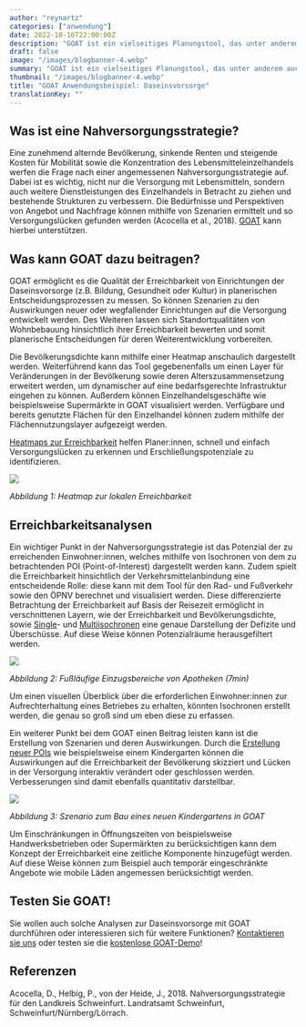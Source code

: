 ```yaml
---
author: "reynartz"
categories: ["anwendung"]
date: 2022-10-16T22:00:00Z
description: "GOAT ist ein vielseitiges Planungstool, das unter anderem auch zur Analyse der Daseinsvorsorge genutzt werden kann. In diesem Blogpost geben wir einen näheren Einblick zum Einsatz  von GOAT in der Nahversorgungstrategie."
draft: false
image: "/images/blogbanner-4.webp"
summary: "GOAT ist ein vielseitiges Planungstool, das unter anderem auch zur Analyse der Daseinsvorsorge genutzt werden kann. In diesem Blogpost geben wir einen näheren Einblick zum Einsatz  von GOAT in der Nahversorgungstrategie."
thumbnail: "/images/blogbanner-4.webp"
title: "GOAT Anwendungsbeispiel: Daseinsvorsorge"
translationKey: ""
---
```


## Was ist eine Nahversorgungsstrategie?

Eine zunehmend alternde Bevölkerung, sinkende Renten und steigende Kosten für Mobilität sowie die Konzentration des Lebensmitteleinzelhandels werfen die Frage nach einer angemessenen Nahversorgungsstrategie auf. Dabei ist es wichtig, nicht nur die Versorgung mit Lebensmitteln, sondern auch weitere Dienstleistungen des Einzelhandels in Betracht zu ziehen und bestehende Strukturen zu verbessern. Die Bedürfnisse und Perspektiven von Angebot und Nachfrage können mithilfe von Szenarien ermittelt und so Versorgungslücken gefunden werden (Acocella et al., 2018). [GOAT](/goat/ "Was ist GOAT?") kann hierbei unterstützen.

## Was kann GOAT dazu beitragen?

GOAT ermöglicht es die Qualität der Erreichbarkeit von Einrichtungen der Daseinsvorsorge (z.B. Bildung, Gesundheit oder Kultur) in planerischen Entscheidungsprozessen zu messen. So können Szenarien zu den Auswirkungen neuer oder wegfallender Einrichtungen auf die Versorgung entwickelt werden. Des Weiteren lassen sich Standortqualitäten von Wohnbebauung hinsichtlich ihrer Erreichbarkeit bewerten und somit planerische Entscheidungen für deren Weiterentwicklung vorbereiten.

Die Bevölkerungsdichte kann mithilfe einer Heatmap anschaulich dargestellt werden. Weiterführend kann das Tool gegebenenfalls um einen Layer für Veränderungen in der Bevölkerung sowie deren Alterszusammensetzung erweitert werden, um dynamischer auf eine bedarfsgerechte Infrastruktur eingehen zu können. Außerdem können Einzelhandelsgeschäfte wie beispielsweise Supermärkte in GOAT visualisiert werden. Verfügbare und bereits genutzte Flächen für den Einzelhandel können zudem mithilfe der Flächennutzungslayer aufgezeigt werden.

[Heatmaps zur Erreichbarkeit](/docs/heatmap/ "Heatmap - Lokale Erreichbarkeit") helfen Planer:innen, schnell und einfach Versorgungslücken zu erkennen und Erschließungspotenziale zu identifizieren.

![](/images/nahversorgung1de.webp)

_Abbildung 1: Heatmap zur lokalen Erreichbarkeit_

## Erreichbarkeitsanalysen

Ein wichtiger Punkt in der Nahversorgungsstrategie ist das Potenzial der zu erreichenden Einwohner:innen, welches mithilfe von Isochronen von dem zu betrachtenden POI (Point-of-Interest) dargestellt werden kann. Zudem spielt die Erreichbarkeit hinsichtlich der Verkehrsmittelanbindung eine entscheidende Rolle: diese kann mit dem Tool für den Rad- und Fußverkehr sowie den ÖPNV berechnet und visualisiert werden. Diese differenzierte Betrachtung der Erreichbarkeit auf Basis der Reisezeit ermöglicht in verschnittenen Layern, wie der Erreichbarkeit und Bevölkerungsdichte, sowie [Single](/tutorials/isochrone/ "Tutorials zu Single-Isochronen")- und [Multiisochronen](/tutorials/multiisochrones/ "Tutorials zu Multi-Isochronen") eine genaue Darstellung der Defizite und Überschüsse. Auf diese Weise können Potenzialräume herausgefiltert werden.

![](/images/nahversorgung2de.webp)

_Abbildung 2: Fußläufige Einzugsbereiche von Apotheken (7min)_

Um einen visuellen Überblick über die erforderlichen Einwohner:innen zur Aufrechterhaltung eines Betriebes zu erhalten, könnten Isochronen erstellt werden, die genau so groß sind um eben diese zu erfassen.

Ein weiterer Punkt bei dem GOAT einen Beitrag leisten kann ist die Erstellung von Szenarien und deren Auswirkungen. Durch die [Erstellung neuer POIs](/tutorials/scenario-location/ "Tutorials zum Einsatz von GOAT in der Standortplanung") wie beispielsweise einem Kindergarten können die Auswirkungen auf die Erreichbarkeit der Bevölkerung skizziert und Lücken in der Versorgung interaktiv verändert oder geschlossen werden. Verbesserungen sind damit ebenfalls quantitativ darstellbar.

![](/images/nahversorgung3de.webp)

_Abbildung 3: Szenario zum Bau eines neuen Kindergartens in GOAT_

Um Einschränkungen in Öffnungszeiten von beispielsweise Handwerksbetrieben oder Supermärkten zu berücksichtigen kann dem Konzept der Erreichbarkeit eine zeitliche Komponente hinzugefügt werden. Auf diese Weise können zum Beispiel auch temporär eingeschränkte Angebote wie mobile Läden angemessen berücksichtigt werden.

## Testen Sie GOAT!

Sie wollen auch solche Analysen zur Daseinsvorsorge mit GOAT durchführen oder interessieren sich für weitere Funktionen? [Kontaktieren sie uns](/kontakt/ "Kontaktformular") oder testen sie die [kostenlose GOAT-Demo](/request-demo/ "Demo anfragen")!

## Referenzen

Acocella, D., Helbig, P., von der Heide, J., 2018. Nahversorgungsstrategie für den Landkreis Schweinfurt. Landratsamt Schweinfurt, Schweinfurt/Nürnberg/Lörrach.